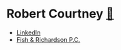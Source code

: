# Robert Courtney [📇](https://www.fr.com/team/rob-courtney.vcf/?locale=en)
- [LinkedIn](https://www.linkedin.com/in/robcourtney/)
- [Fish & Richardson P.C.](https://www.fr.com/team/rob-courtney/)
